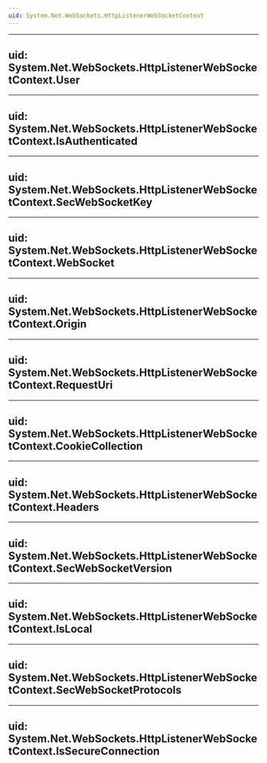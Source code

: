 ```yaml
---
uid: System.Net.WebSockets.HttpListenerWebSocketContext
---
```


---
uid: System.Net.WebSockets.HttpListenerWebSocketContext.User
---

---
uid: System.Net.WebSockets.HttpListenerWebSocketContext.IsAuthenticated
---

---
uid: System.Net.WebSockets.HttpListenerWebSocketContext.SecWebSocketKey
---

---
uid: System.Net.WebSockets.HttpListenerWebSocketContext.WebSocket
---

---
uid: System.Net.WebSockets.HttpListenerWebSocketContext.Origin
---

---
uid: System.Net.WebSockets.HttpListenerWebSocketContext.RequestUri
---

---
uid: System.Net.WebSockets.HttpListenerWebSocketContext.CookieCollection
---

---
uid: System.Net.WebSockets.HttpListenerWebSocketContext.Headers
---

---
uid: System.Net.WebSockets.HttpListenerWebSocketContext.SecWebSocketVersion
---

---
uid: System.Net.WebSockets.HttpListenerWebSocketContext.IsLocal
---

---
uid: System.Net.WebSockets.HttpListenerWebSocketContext.SecWebSocketProtocols
---

---
uid: System.Net.WebSockets.HttpListenerWebSocketContext.IsSecureConnection
---

